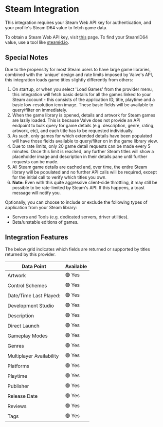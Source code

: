 ﻿# Steam Integration

This integration requires your Steam Web API key for authentication, and your profile's SteamID64 value to fetch game data.

To obtain a Steam Web API key, visit [this](https://steamcommunity.com/dev/apikey) page.
To find your SteamID64 value, use a tool like [steamid.io](https://steamid.io).

## Special Notes

Due to the propensity for most Steam users to have large game libraries, combined with the 'unique' design and rate limits imposed by Valve's API, this integration loads game titles slightly differently from others:

 1. On startup, or when you select 'Load Games' from the provider menu, this integration will fetch basic details for all the games linked to your Steam account - this consists of the application ID, title, playtime and a basic low-resolution icon image. These basic fields will be available to query/filter on immediately.
 2. When the game library is opened, details and artwork for Steam games are lazily loaded. This is because Valve does not provide an API endpoint to bulk query for game details (e.g. description, genre, rating, artwork, etc), and each title has to be requested individually.
 3. As such, only games for which extended details have been populated will have those fields available to query/filter on in the game library view.
 4. Due to rate limits, only 20 game detail requests can be made every 5 minutes. Once this limit is reached, any further Steam titles will show a placeholder image and description in their details pane until further requests can be made.
 5. All Steam game details are cached and, over time, the entire Steam library will be populated and no further API calls will be required, except for the initial call to verify which titles you own.
 6. **Note:** Even with this quite aggressive client-side throttling, it may still be possible to be rate-limited by Steam's API. If this happens, a toast message will notify you.

Optionally, you can choose to include or exclude the following types of application from your Steam library:

* Servers and Tools (e.g. dedicated servers, driver utilities).
* Beta/unstable editions of games.

## Integration Features

The below grid indicates which fields are returned or supported by titles returned by this provider.

| Data Point | Available |
|--|--|
| Artwork | 🟢 Yes |
| Control Schemes | 🟢 Yes |
| Date/Time Last Played: | 🟢 Yes |
| Development Studio | 🟢 Yes |
| Description | 🟢 Yes |
| Direct Launch | 🟢 Yes |
| Gameplay Modes | 🟢 Yes |
| Genres | 🟢 Yes |
| Multiplayer Availability | 🟢 Yes |
| Platforms | 🟢 Yes |
| Playtime | 🟢 Yes |
| Publisher | 🟢 Yes |
| Release Date | 🟢 Yes |
| Reviews | 🟢 Yes |
| Tags | 🟢 Yes |

